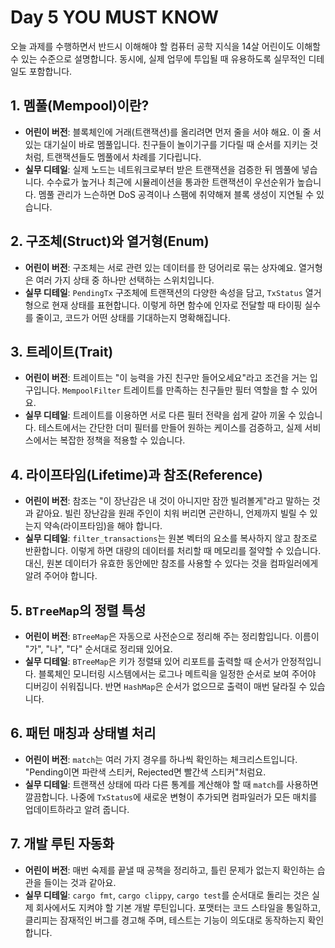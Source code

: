 # Day 5 YOU MUST KNOW

오늘 과제를 수행하면서 반드시 이해해야 할 컴퓨터 공학 지식을 14살 어린이도 이해할 수 있는 수준으로 설명합니다. 동시에, 실제 업무에 투입될 때 유용하도록 실무적인 디테일도 포함합니다.

## 1. 멤풀(Mempool)이란?
- **어린이 버전**: 블록체인에 거래(트랜잭션)를 올리려면 먼저 줄을 서야 해요. 이 줄 서 있는 대기실이 바로 멤풀입니다. 친구들이 놀이기구를 기다릴 때 순서를 지키는 것처럼, 트랜잭션들도 멤풀에서 차례를 기다립니다.
- **실무 디테일**: 실제 노드는 네트워크로부터 받은 트랜잭션을 검증한 뒤 멤풀에 넣습니다. 수수료가 높거나 최근에 시뮬레이션을 통과한 트랜잭션이 우선순위가 높습니다. 멤풀 관리가 느슨하면 DoS 공격이나 스팸에 취약해져 블록 생성이 지연될 수 있습니다.

## 2. 구조체(Struct)와 열거형(Enum)
- **어린이 버전**: 구조체는 서로 관련 있는 데이터를 한 덩어리로 묶는 상자예요. 열거형은 여러 가지 상태 중 하나만 선택하는 스위치입니다.
- **실무 디테일**: `PendingTx` 구조체에 트랜잭션의 다양한 속성을 담고, `TxStatus` 열거형으로 현재 상태를 표현합니다. 이렇게 하면 함수에 인자로 전달할 때 타이핑 실수를 줄이고, 코드가 어떤 상태를 기대하는지 명확해집니다.

## 3. 트레이트(Trait)
- **어린이 버전**: 트레이트는 "이 능력을 가진 친구만 들어오세요"라고 조건을 거는 입구입니다. `MempoolFilter` 트레이트를 만족하는 친구들만 필터 역할을 할 수 있어요.
- **실무 디테일**: 트레이트를 이용하면 서로 다른 필터 전략을 쉽게 갈아 끼울 수 있습니다. 테스트에서는 간단한 더미 필터를 만들어 원하는 케이스를 검증하고, 실제 서비스에서는 복잡한 정책을 적용할 수 있습니다.

## 4. 라이프타임(Lifetime)과 참조(Reference)
- **어린이 버전**: 참조는 "이 장난감은 내 것이 아니지만 잠깐 빌려볼게"라고 말하는 것과 같아요. 빌린 장난감을 원래 주인이 치워 버리면 곤란하니, 언제까지 빌릴 수 있는지 약속(라이프타임)을 해야 합니다.
- **실무 디테일**: `filter_transactions`는 원본 벡터의 요소를 복사하지 않고 참조로 반환합니다. 이렇게 하면 대량의 데이터를 처리할 때 메모리를 절약할 수 있습니다. 대신, 원본 데이터가 유효한 동안에만 참조를 사용할 수 있다는 것을 컴파일러에게 알려 주어야 합니다.

## 5. `BTreeMap`의 정렬 특성
- **어린이 버전**: `BTreeMap`은 자동으로 사전순으로 정리해 주는 정리함입니다. 이름이 "가", "나", "다" 순서대로 정리돼 있어요.
- **실무 디테일**: `BTreeMap`은 키가 정렬돼 있어 리포트를 출력할 때 순서가 안정적입니다. 블록체인 모니터링 시스템에서는 로그나 메트릭을 일정한 순서로 보여 주어야 디버깅이 쉬워집니다. 반면 `HashMap`은 순서가 없으므로 출력이 매번 달라질 수 있습니다.

## 6. 패턴 매칭과 상태별 처리
- **어린이 버전**: `match`는 여러 가지 경우를 하나씩 확인하는 체크리스트입니다. "Pending이면 파란색 스티커, Rejected면 빨간색 스티커"처럼요.
- **실무 디테일**: 트랜잭션 상태에 따라 다른 통계를 계산해야 할 때 `match`를 사용하면 깔끔합니다. 나중에 `TxStatus`에 새로운 변형이 추가되면 컴파일러가 모든 매치를 업데이트하라고 알려 줍니다.

## 7. 개발 루틴 자동화
- **어린이 버전**: 매번 숙제를 끝낼 때 공책을 정리하고, 틀린 문제가 없는지 확인하는 습관을 들이는 것과 같아요.
- **실무 디테일**: `cargo fmt`, `cargo clippy`, `cargo test`를 순서대로 돌리는 것은 실제 회사에서도 지켜야 할 기본 개발 루틴입니다. 포맷터는 코드 스타일을 통일하고, 클리피는 잠재적인 버그를 경고해 주며, 테스트는 기능이 의도대로 동작하는지 확인합니다.
